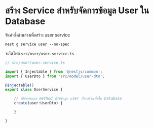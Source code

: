 

# สร้าง Service สำหรับจัดการข้อมูล User ใน Database 

รันคำสั่งด้านล่างเพื่อสร้าง user service

```
nest g service user --no-spec
```

จะได้ไฟล์ `src/user/user.service.ts`

```ts
// src/user/user.service.ts

import { Injectable } from '@nestjs/common';
import { UserDto } from 'src/model/user-dto';

@Injectable()
export class UserService {

    // เขียนกำหนด method ที่รับข้อมูล user ที่จะสร้างเพิ่มใน Database
    create(user:UserDto) {

    }

}

```